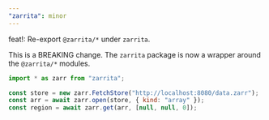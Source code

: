 ```yaml
---
"zarrita": minor
---
```


feat!: Re-export `@zarrita/*` under `zarrita`.

This is a BREAKING change. The `zarrita` package is now a wrapper around the `@zarrita/*` modules.

```javascript
import * as zarr from "zarrita";

const store = new zarr.FetchStore("http://localhost:8080/data.zarr");
const arr = await zarr.open(store, { kind: "array" });
const region = await zarr.get(arr, [null, null, 0]);
```
